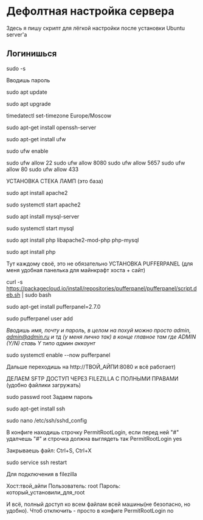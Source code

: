 # Дефолтная настройка сервера
Здесь я пишу скрипт для лёгкой настройки после установки Ubuntu server'a

## Логинишься

sudo -s

Вводишь пароль

sudo apt update

sudo apt upgrade

timedatectl set-timezone Europe/Moscow

sudo apt-get install openssh-server

sudo apt-get install ufw

sudo ufw enable

sudo ufw allow 22
sudo ufw allow 8080
sudo ufw allow 5657
sudo ufw allow 80
sudo ufw allow 433

УСТАНОВКА СТЕКА ЛАМП (это база)

sudo apt install apache2

sudo systemctl start apache2

sudo apt install mysql-server

sudo systemctl start mysql

sudo apt install php libapache2-mod-php php-mysql

sudo apt install php

Тут каждому своё, это не обязательно УСТАНОВКА PUFFERPANEL (для меня удобная панелька для майнкрафт хоста + сайт)

curl -s https://packagecloud.io/install/repositories/pufferpanel/pufferpanel/script.deb.sh | sudo bash

sudo apt-get install pufferpanel=2.7.0

sudo pufferpanel user add

*Вводишь имя, почту и пароль, в целом на похуй можно просто admin, admin@admin.ru и тд (у меня лично так) в конце главное там где ADMIN (Y/N) ставь Y типо админ аккаунт*

sudo systemctl enable --now pufferpanel

Дальше переходишь на http://ТВОЙ_АЙПИ:8080 и всё работает)


ДЕЛАЕМ SFTP ДОСТУП ЧЕРЕЗ FILEZILLA С ПОЛНЫМИ ПРАВАМИ (удобно файлики загружать)

sudo passwd root
Задаем пароль

sudo apt-get install ssh

sudo nano /etc/ssh/sshd_config

В конфиге находишь строчку PermitRootLogin, если перед ней "#" удалчешь "#" и строчка должна выглядеть так PermitRootLogin yes

Закрываешь файл: Ctrl+S, Ctrl+X

sudo service ssh restart

Для подключения в filezilla

Хост:твой_айпи
Пользователь: root
Пароль: который_установили_для_root

И всё, полный доступ ко всем файлам всей машины(не безопасно, но удобно). Чтоб отключить - просто в конфиге PermitRootLogin no
